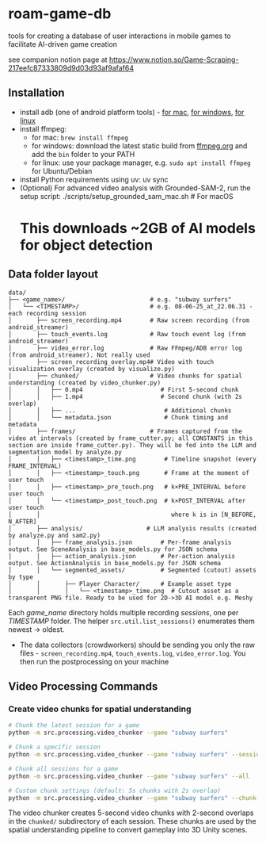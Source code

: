 # roam-game-db
tools for creating a database of user interactions in mobile games to facilitate AI-driven game creation

see companion notion page at https://www.notion.so/Game-Scraping-217eefc87333809d9d03d93af9afaf64

## Installation

- install adb (one of android platform tools) - [for mac](https://dl.google.com/android/repository/platform-tools-latest-darwin.zip), [for windows](https://dl.google.com/android/repository/platform-tools-latest-windows.zip), [for linux](https://dl.google.com/android/repository/platform-tools-latest-linux.zip)
- install ffmpeg:
    - for mac: `brew install ffmpeg`
    - for windows: download the latest static build from [ffmpeg.org](https://ffmpeg.org/download.html#build-windows) and add the `bin` folder to your PATH
    - for linux: use your package manager, e.g. `sudo apt install ffmpeg` for Ubuntu/Debian
- install Python requirements using uv:
    uv sync
- (Optional) For advanced video analysis with Grounded-SAM-2, run the setup script:
    ./scripts/setup_grounded_sam_mac.sh  # For macOS
    # This downloads ~2GB of AI models for object detection


## Data folder layout

```
data/
├── <game_name>/                        # e.g. "subway surfers"
│   └── <TIMESTAMP>/                    # e.g. 08-06-25_at_22.06.31 - each recording session
│       ├── screen_recording.mp4        # Raw screen recording (from android_streamer)
│       ├── touch_events.log            # Raw touch event log (from android_streamer)
│       ├── video_error.log             # Raw FFmpeg/ADB error log (from android_streamer). Not really used
│       ├── screen_recording_overlay.mp4# Video with touch visualization overlay (created by visualize.py)
│       ├── chunked/                    # Video chunks for spatial understanding (created by video_chunker.py)
│       │   ├── 0.mp4                      # First 5-second chunk
│       │   ├── 1.mp4                      # Second chunk (with 2s overlap)
│       │   ├── ...                         # Additional chunks
│       │   └── metadata.json               # Chunk timing and metadata
│       ├── frames/                     # Frames captured from the video at intervals (created by frame_cutter.py; all CONSTANTS in this section are inside frame_cutter.py). They will be fed into the LLM and segmentation model by analyze.py
│       │   ├── <timestamp>_time.png        # Timeline snapshot (every FRAME_INTERVAL)
│       │   ├── <timestamp>_touch.png       # Frame at the moment of user touch
│       │   ├── <timestamp>_pre_touch.png   # k×PRE_INTERVAL before user touch
│       │   └── <timestamp>_post_touch.png  # k×POST_INTERVAL after user touch
│       │                                     where k is in [N_BEFORE, N_AFTER]
│       ├── analysis/                  # LLM analysis results (created by analyze.py and sam2.py)
│       │   ├── frame_analysis.json        # Per-frame analysis output. See SceneAnalysis in base_models.py for JSON schema
│       │   ├── action_analysis.json       # Per-action analysis output. See ActionAnalysis in base_models.py for JSON schema
│       │   └── segmented_assets/          # Segmented (cutout) assets by type
│       │       ├── Player Character/      # Example asset type
│       │       │   └── <timestamp>_time.png  # Cutout asset as a transparent PNG file. Ready to be used for 2D->3D AI model e.g. Meshy
```

Each *game_name* directory holds multiple recording *sessions*, one per *TIMESTAMP* folder. The helper `src.util.list_sessions()` enumerates them newest → oldest.

- The data collectors (crowdworkers) should be sending you only the raw files - `screen_recording.mp4`, `touch_events.log`, `video_error.log`. You then run the postprocessing on your machine

## Video Processing Commands

### Create video chunks for spatial understanding
```bash
# Chunk the latest session for a game
python -m src.processing.video_chunker --game "subway surfers"

# Chunk a specific session
python -m src.processing.video_chunker --game "subway surfers" --session "08-06-25_at_19.33.00"

# Chunk all sessions for a game
python -m src.processing.video_chunker --game "subway surfers" --all

# Custom chunk settings (default: 5s chunks with 2s overlap)
python -m src.processing.video_chunker --game "subway surfers" --chunk-duration 10 --overlap 3
```

The video chunker creates 5-second video chunks with 2-second overlaps in the `chunked/` subdirectory of each session. These chunks are used by the spatial understanding pipeline to convert gameplay into 3D Unity scenes.
